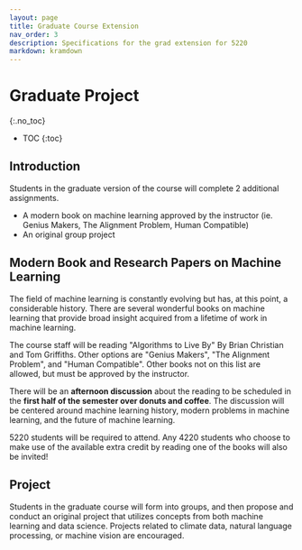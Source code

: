 ```yaml
---
layout: page
title: Graduate Course Extension
nav_order: 3
description: Specifications for the grad extension for 5220
markdown: kramdown
---
```

# Graduate Project
{:.no_toc}

* TOC
{:toc}

## Introduction

Students in the graduate version of the course will complete 2 additional assignments.
- A modern book on machine learning approved by the instructor (ie. Genius Makers, The Alignment Problem, Human Compatible)
- An original group project

## Modern Book and Research Papers on Machine Learning

The field of machine learning is constantly evolving but has, at this point, a considerable history. There are several wonderful books on machine learning that provide broad insight acquired from a lifetime of work in machine learning. 

The course staff will be reading "Algorithms to Live By" By Brian Christian and Tom Griffiths. Other options are "Genius Makers", "The Alignment Problem", and "Human Compatible". Other books not on this list are allowed, but must be approved by the instructor. 

There will be an **afternoon discussion** about the reading to be scheduled in the **first half of the semester over donuts and coffee**. The discussion will be centered around machine learning history, modern problems in machine learning, and the future of machine learning. 

5220 students will be required to attend. Any 4220 students who choose to make use of the available extra credit by reading one of the books will also be invited!

## Project 

Students in the graduate course will form into groups, and then propose and conduct an original project that utilizes concepts from both machine learning and data science. Projects related to climate data, natural language processing, or machine vision are encouraged. 
